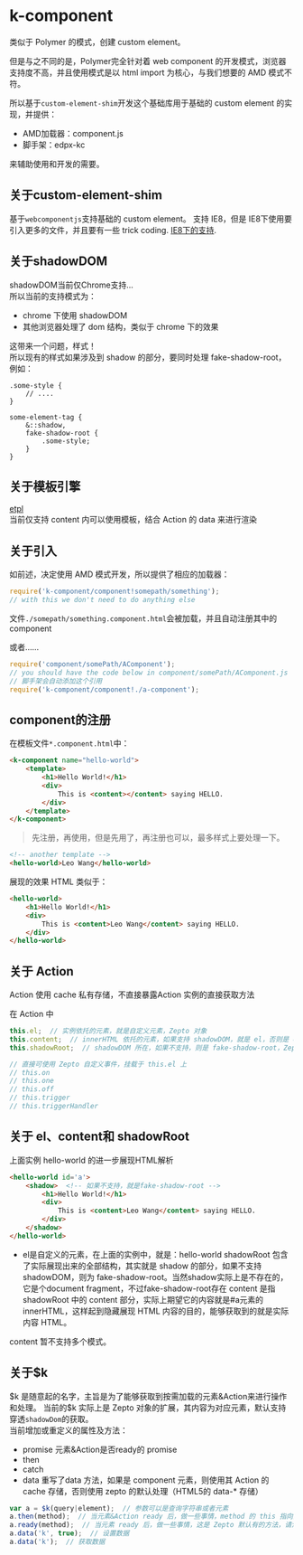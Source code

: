# k-component

类似于 Polymer 的模式，创建 custom element。

但是与之不同的是，Polymer完全针对着 web component 的开发模式，浏览器支持度不高，并且使用模式是以 html import 为核心，与我们想要的 AMD 模式不符。

所以基于`custom-element-shim`开发这个基础库用于基础的 custom element 的实现，并提供：

- AMD加载器：component.js
- 脚手架：edpx-kc

来辅助使用和开发的需要。

## 关于custom-element-shim
基于`webcomponentjs`支持基础的 custom element。
支持 IE8，但是 IE8下使用要引入更多的文件，并且要有一些 trick coding.
[IE8下的支持](demo/IE8.html).

## 关于shadowDOM
shadowDOM当前仅Chrome支持...  
所以当前的支持模式为：  
- chrome 下使用 shadowDOM
- 其他浏览器处理了 dom 结构，类似于 chrome 下的效果

这带来一个问题，样式！  
所以现有的样式如果涉及到 shadow 的部分，要同时处理 fake-shadow-root，例如：
```less
.some-style {
    // ....
}

some-element-tag {
    &::shadow,
    fake-shadow-root {
        .some-style;
    }
}
```

## 关于模板引擎
[etpl](https://github.com/ecomfe/etpl)  
当前仅支持 content 内可以使用模板，结合 Action 的 data 来进行渲染

## 关于引入
如前述，决定使用 AMD 模式开发，所以提供了相应的加载器：

```javascript
require('k-component/component!somepath/something');
// with this we don't need to do anything else
```
文件`./somepath/something.component.html`会被加载，并且自动注册其中的 component

或者……

```javascript
require('component/somePath/AComponent');
// you should have the code below in component/somePath/AComponent.js
// 脚手架会自动添加这个引用
require('k-component/component!./a-component');
```

## component的注册
在模板文件`*.component.html`中：
```html
<k-component name="hello-world">
    <template>
        <h1>Hello World!</h1>
        <div>
            This is <content></content> saying HELLO.
        </div>
    </template>
</k-component>
```

>先注册，再使用，但是先用了，再注册也可以，最多样式上要处理一下。

```html
<!-- another template -->
<hello-world>Leo Wang</hello-world>
```

展现的效果 HTML 类似于：
```html
<hello-world>
    <h1>Hello World!</h1>
    <div>
        This is <content>Leo Wang</content> saying HELLO.
    </div>
</hello-world>
```

## 关于 Action

Action 使用 cache 私有存储，不直接暴露Action 实例的直接获取方法

在 Action 中
```javascript
this.el;  // 实例依托的元素，就是自定义元素，Zepto 对象
this.content;  // innerHTML 依托的元素，如果支持 shadowDOM，就是 el，否则是 content 元素，Zepto 对象
this.shadowRoot;  // shadowDOM 所在，如果不支持，则是 fake-shadow-root，Zepto 对象

// 直接可使用 Zepto 自定义事件，挂载于 this.el 上
// this.on
// this.one
// this.off
// this.trigger
// this.triggerHandler

```

## 关于 el、content和 shadowRoot
上面实例 hello-world 的进一步展现HTML解析
```html
<hello-world id='a'>
    <shadow>  <!-- 如果不支持，就是fake-shadow-root -->
        <h1>Hello World!</h1>
        <div>
            This is <content>Leo Wang</content> saying HELLO.
        </div>
    </shadow>
</hello-world>
```
- el是自定义的元素，在上面的实例中，就是：hello-world
shadowRoot 包含了实际展现出来的全部结构，其实就是 shadow 的部分，如果不支持 shadowDOM，则为 fake-shadow-root。当然shadow实际上是不存在的，它是个document fragment，不过fake-shadow-root存在
content 是指 shadowRoot 中的 content 部分，实际上期望它的内容就是#a元素的 innerHTML，这样起到隐藏展现 HTML 内容的目的，能够获取到的就是实际内容 HTML。

content 暂不支持多个模式。

## 关于$k

$k 是随意起的名字，主旨是为了能够获取到按需加载的元素&Action来进行操作和处理。  
当前的$k 实际上是 Zepto 对象的扩展，其内容为对应元素，默认支持穿透`shadowDom`的获取。  
当前增加或重定义的属性及方法：
- promise 元素&Action是否ready的 promise
- then
- catch
- data 重写了data 方法，如果是 component 元素，则使用其 Action 的 cache 存储，否则使用 zepto 的默认处理（HTML5的 data-* 存储）
```javascript
var a = $k(query|element);  // 参数可以是查询字符串或者元素
a.then(method);  // 当元素&Action ready 后，做一些事情，method 的 this 指向对应的 Action
a.ready(method);  // 当元素 ready 后，做一些事情，这是 Zepto 默认有的方法，请注意
a.data('k', true);  // 设置数据
a.data('k');  // 获取数据
```
